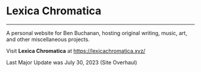# Lexica Chromatica

-------------------------------------------------------------------------------

A personal website for Ben Buchanan, hosting original writing, music, art, and
other miscellaneous projects.

Visit __Lexica Chromatica__ at <https://lexicachromatica.xyz/>

Last Major Update was July 30, 2023 (Site Overhaul)
